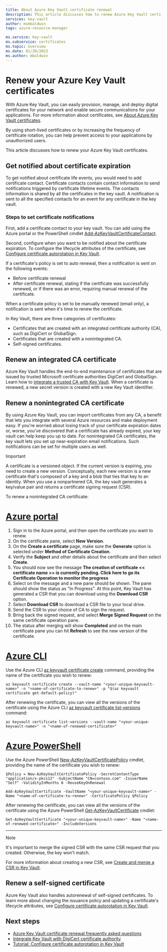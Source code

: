 ```yaml
---
title: About Azure Key Vault certificate renewal
description: This article discusses how to renew Azure Key Vault certificates.
services: key-vault
author: msmbaldwin
tags: azure-resource-manager

ms.service: key-vault
ms.subservice: certificates
ms.topic: overview
ms.date: 01/20/2023
ms.author: mbaldwin
---
```


# Renew your Azure Key Vault certificates

With Azure Key Vault, you can easily provision, manage, and deploy digital certificates for your network and enable secure communications for your applications. For more information about certificates, see [About Azure Key Vault certificates](./about-certificates.md).

By using short-lived certificates or by increasing the frequency of certificate rotation, you can help prevent access to your applications by unauthorized users.

This article discusses how to renew your Azure Key Vault certificates.

## Get notified about certificate expiration

To get notified about certificate life events, you would need to add certificate contact. Certificate contacts contain contact information to send notifications triggered by certificate lifetime events. The contacts information is shared by all the certificates in the key vault. A notification is sent to all the specified contacts for an event for any certificate in the key vault.

### Steps to set certificate notifications

First, add a certificate contact to your key vault. You can add using the Azure portal or the PowerShell cmdlet [Add-AzKeyVaultCertificateContact](/powershell/module/az.keyvault/add-azkeyvaultcertificatecontact).

Second, configure when you want to be notified about the certificate expiration. To configure the lifecycle attributes of the certificate, see [Configure certificate autorotation in Key Vault](./tutorial-rotate-certificates.md#update-lifecycle-attributes-of-a-stored-certificate).

If a certificate's policy is set to auto renewal, then a notification is sent on the following events:

- Before certificate renewal
- After certificate renewal, stating if the certificate was successfully renewed, or if there was an error, requiring manual renewal of the certificate.  

When a certificate policy is set to be manually renewed (email only), a notification is sent when it's time to renew the certificate.  

In Key Vault, there are three categories of certificates:
- Certificates that are created with an integrated certificate authority (CA), such as DigiCert or GlobalSign.
- Certificates that are created with a nonintegrated CA.
- Self-signed certificates.

## Renew an integrated CA certificate

Azure Key Vault handles the end-to-end maintenance of certificates that are issued by trusted Microsoft certificate authorities DigiCert and GlobalSign. Learn how to [integrate a trusted CA with Key Vault](./how-to-integrate-certificate-authority.md). When a certificate is renewed, a new secret version is created with a new Key Vault identifier.

## Renew a nonintegrated CA certificate

By using Azure Key Vault, you can import certificates from any CA, a benefit that lets you integrate with several Azure resources and make deployment easy. If you're worried about losing track of your certificate expiration dates or, worse, you've discovered that a certificate has already expired, your key vault can help keep you up to date. For nonintegrated CA certificates, the key vault lets you set up near-expiration email notifications. Such notifications can be set for multiple users as well.

> [!IMPORTANT]
> A certificate is a versioned object. If the current version is expiring, you need to create a new version. Conceptually, each new version is a new certificate that's composed of a key and a blob that ties that key to an identity. When you use a nonpartnered CA, the key vault generates a key/value pair and returns a certificate signing request (CSR).

To renew a nonintegrated CA certificate:

# [Azure portal](#tab/azure-portal)

1. Sign in to the Azure portal, and then open the certificate you want to renew.
1. On the certificate pane, select **New Version**.
3. On the **Create a certificate** page, make sure the **Generate** option is selected under **Method of Certificate Creation**.
4. Verify the **Subject** and other details about the certificate and then select **Create**.
5. You should now see the message **The creation of certificate << certificate name >> is currently pending. Click here to go its Certificate Operation to monitor the progress**
1. Select on the message and a new pane should be shown. The pane should show the status as "In Progress". At this point, Key Vault has generated a CSR that you can download using the **Download CSR** option.
1. Select **Download CSR** to download a CSR file to your local drive.
1. Send the CSR to your choice of CA to sign the request.
1. Bring back the signed request, and select **Merge Signed Request** on the same certificate operation pane.
10. The status after merging will show **Completed** and on the main certificate pane you can hit **Refresh** to see the new version of the certificate.

# [Azure CLI](#tab/azure-cli)

Use the Azure CLI [az keyvault certificate create](/cli/azure/keyvault/certificate#az-keyvault-certificate-create) command, providing the name of the certificate you wish to renew:

```azurecli-interactive
az keyvault certificate create --vault-name "<your-unique-keyvault-name>" -n "<name-of-certificate-to-renew>" -p "$(az keyvault certificate get-default-policy)"
```

After renewing the certificate, you can view all the versions of the certificate using the Azure CLI [az keyvault certificate list-versions](/cli/azure/keyvault/certificate#az-keyvault-certificate-list) command:

```azurecli-interactive
az keyvault certificate list-versions --vault-name "<your-unique-keyvault-name>" -n "<name-of-renewed-certificate>"
```

# [Azure PowerShell](#tab/azure-powershell)

Use the Azure PowerShell [New-AzKeyVaultCertificatePolicy](/powershell/module/az.keyvault/new-azkeyvaultcertificatepolicy) cmdlet, providing the name of the certificate you wish to renew:

```azurepowershell-interactive
$Policy = New-AzKeyVaultCertificatePolicy -SecretContentType "application/x-pkcs12" -SubjectName "CN=contoso.com" -IssuerName "Self" -ValidityInMonths 6 -ReuseKeyOnRenewal

Add-AzKeyVaultCertificate -VaultName "<your-unique-keyvault-name>" -Name "<name-of-certificate-to-renew>" -CertificatePolicy $Policy
```

After renewing the certificate, you can view all the versions of the certificate using the Azure PowerShell [Get-AzKeyVaultCertificate](/cli/azure/keyvault/certificate#az-keyvault-certificate-list) cmdlet:

```azurepowershell-interactive
Get-AzKeyVaultCertificate "<your-unique-keyvault-name>" -Name "<name-of-renewed-certificate>" -IncludeVersions
```

---

> [!NOTE]
> It's important to merge the signed CSR with the same CSR request that you created. Otherwise, the key won't match.

For more information about creating a new CSR, see [Create and merge a CSR in Key Vault](create-certificate-signing-request.md).

## Renew a self-signed certificate

Azure Key Vault also handles autorenewal of self-signed certificates. To learn more about changing the issuance policy and updating a certificate's lifecycle attributes, see [Configure certificate autorotation in Key Vault](./tutorial-rotate-certificates.md#update-lifecycle-attributes-of-a-stored-certificate).

## Next steps
- [Azure Key Vault certificate renewal frequently asked questions](faq.yml)
- [Integrate Key Vault with DigiCert certificate authority](how-to-integrate-certificate-authority.md)
- [Tutorial: Configure certificate autorotation in Key Vault](tutorial-rotate-certificates.md)
